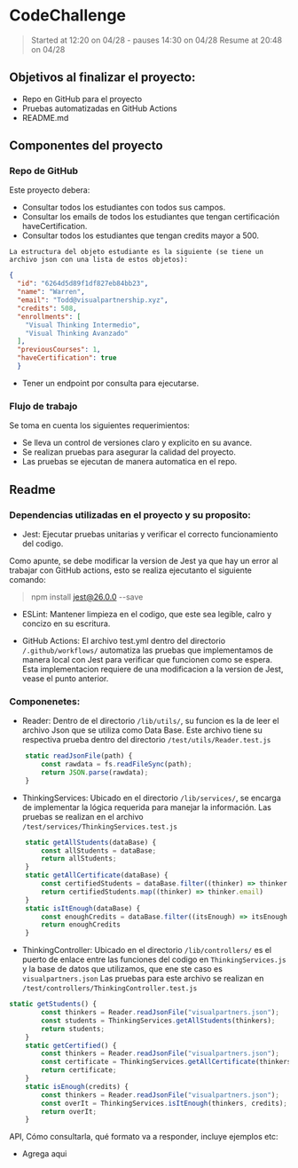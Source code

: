 # CodeChallenge
> Started at 12:20 on 04/28 - pauses 14:30 on 04/28
> Resume at 20:48 on 04/28

## Objetivos al finalizar el proyecto:
- Repo en GitHub para el proyecto
- Pruebas automatizadas en GitHub Actions
- README.md

## Componentes del proyecto
###  Repo de GitHub
Este proyecto debera:
- Consultar todos los estudiantes con todos sus campos.
- Consultar los emails de todos los estudiantes que tengan certificación haveCertification.
- Consultar todos los estudiantes que tengan credits mayor a 500.

`` La estructura del objeto estudiante es la siguiente (se tiene un archivo json con una lista de estos objetos): ``
```json
{
  "id": "6264d5d89f1df827eb84bb23",
  "name": "Warren",
  "email": "Todd@visualpartnership.xyz",
  "credits": 508,
  "enrollments": [
    "Visual Thinking Intermedio",
    "Visual Thinking Avanzado"
  ],
  "previousCourses": 1,
  "haveCertification": true
  }
```

- Tener un endpoint por consulta para ejecutarse.

### Flujo de trabajo
Se toma en cuenta los siguientes requerimientos:
- Se lleva un control de versiones claro y explicito en su avance.
- Se realizan pruebas para asegurar la calidad del proyecto.
- Las pruebas se ejecutan de manera automatica en el repo.

## Readme
### Dependencias utilizadas en el proyecto y su proposito:
- Jest: Ejecutar pruebas unitarias y verificar el correcto funcionamiento del codigo.

 Como apunte, se debe modificar la version de Jest ya que hay un error al trabajar con GitHub actions, esto se realiza ejecutanto el siguiente comando:
 >npm install jest@26.0.0 --save

 - ESLint: Mantener limpieza en el codigo, que este sea legible, calro y concizo en su escritura.

 - GitHub Actions: El archivo test.yml dentro del directorio ``/.github/workflows/`` automatiza las pruebas que implementamos de manera local con Jest para verificar que funcionen como se espera. Esta implementacion requiere de 
 una modificacion a la version de Jest, vease el punto anterior.

### Componenetes:

- Reader: Dentro de el directorio ``/lib/utils/``, su funcion es la de leer el archivo Json que se utiliza como Data Base. Este archivo tiene su respectiva prueba dentro del directorio ``/test/utils/Reader.test.js``

```javascript
    static readJsonFile(path) {
        const rawdata = fs.readFileSync(path);
        return JSON.parse(rawdata);
    }
```

- ThinkingServices: Ubicado en el directorio ``/lib/services/``, se encarga de implementar la lógica requerida para manejar la información. Las pruebas se realizan en el archivo ``/test/services/ThinkingServices.test.js``

```javascript
    static getAllStudents(dataBase) {
        const allStudents = dataBase;
        return allStudents;
    }
    static getAllCertificate(dataBase) {
        const certifiedStudents = dataBase.filter((thinker) => thinker.haveCertification === true);
        return certifiedStudents.map((thinker) => thinker.email)
    }
    static isItEnough(dataBase) {
        const enoughCredits = dataBase.filter((itsEnough) => itsEnough.credits > 500);
        return enoughCredits
    }
```

- ThinkingController: Ubicado en el directorio ``/lib/controllers/`` es el puerto de enlace entre las funciones del codigo en ``ThinkingServices.js`` y la base de datos que utilizamos, que ene ste caso es ``visualpartners.json``
Las pruebas para este archivo se realizan en ``/test/controllers/ThinkingController.test.js``

```javascript
static getStudents() {
        const thinkers = Reader.readJsonFile("visualpartners.json");
        const students = ThinkingServices.getAllStudents(thinkers);
        return students;
    }
    static getCertified() {
        const thinkers = Reader.readJsonFile("visualpartners.json");
        const certificate = ThinkingServices.getAllCertificate(thinkers);
        return certificate;
    }
    static isEnough(credits) {
        const thinkers = Reader.readJsonFile("visualpartners.json");
        const overIt = ThinkingServices.isItEnough(thinkers, credits);
        return overIt;
    }
```

API, Cómo consultarla, qué formato va a responder, incluye ejemplos etc:
- Agrega aqui


